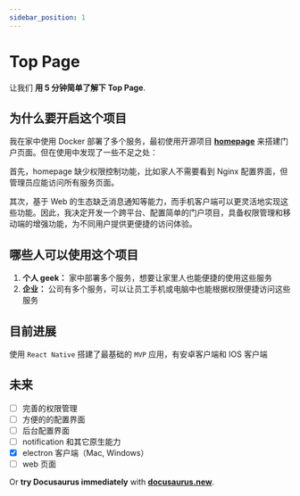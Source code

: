 ```yaml
---
sidebar_position: 1
---
```


# Top Page

让我们 **用 5 分钟简单了解下 Top Page**.

## 为什么要开启这个项目

我在家中使用 Docker 部署了多个服务，最初使用开源项目 **[homepage](https://github.com/gethomepage/homepage)** 来搭建门户页面。但在使用中发现了一些不足之处：

首先，homepage 缺少权限控制功能，比如家人不需要看到 Nginx 配置界面，但管理员应能访问所有服务页面。

其次，基于 Web 的生态缺乏消息通知等能力，而手机客户端可以更灵活地实现这些功能。因此，我决定开发一个跨平台、配置简单的门户项目，具备权限管理和移动端的增强功能，为不同用户提供更便捷的访问体验。

## 哪些人可以使用这个项目

1. **个人 geek：** 家中部署多个服务，想要让家里人也能便捷的使用这些服务
2. **企业：** 公司有多个服务，可以让员工手机或电脑中也能根据权限便捷访问这些服务

## 目前进展

使用 `React Native` 搭建了最基础的 `MVP` 应用，有安卓客户端和 IOS 客户端

## 未来

- [ ] 完善的权限管理
- [ ] 方便的的配置界面
- [ ] 后台配置界面
- [ ] notification 和其它原生能力
- [x] electron 客户端（Mac, Windows）
- [ ] web 页面

Or **try Docusaurus immediately** with **[docusaurus.new](https://docusaurus.new)**.
